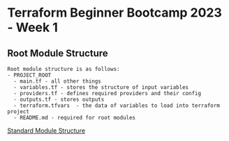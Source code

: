 # Terraform Beginner Bootcamp 2023 - Week 1

## Root Module Structure

```
Root module structure is as follows:
- PROJECT_ROOT
  - main.tf - all other things
  - variables.tf - stores the structure of input variables
  - providers.tf - defines required providers and their config
  - outputs.tf - stores outputs
  - terraform.tfvars  - the data of variables to load into terraform project
  - README.md - required for root modules
```
[Standard Module Structure](https://developer.hashicorp.com/terraform/language/modules/develop/structure)
